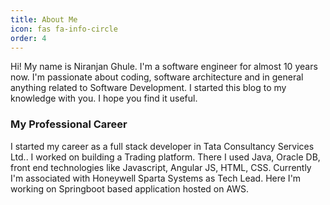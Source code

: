 ```yaml
---
title: About Me
icon: fas fa-info-circle
order: 4
---
```

Hi! My name is Niranjan Ghule. I'm a software engineer for almost 10 years now.
I'm passionate about coding, software architecture and in general anything related to Software Development.
I started this blog to my knowledge with you. I hope you find it useful.

### My Professional Career
I started my career as a full stack developer in Tata Consultancy Services Ltd..
I worked on building a Trading platform. There I used Java, Oracle DB, front end technologies like Javascript, Angular JS, HTML, CSS.
Currently I'm associated with Honeywell Sparta Systems as Tech Lead.
Here I'm working on Springboot based application hosted on AWS.
